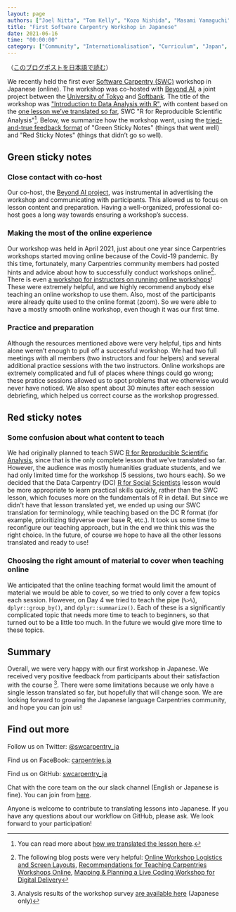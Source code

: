 ```yaml
---
layout: page
authors: ["Joel Nitta", "Tom Kelly", "Kozo Nishida", "Masami Yamaguchi"]
title: "First Software Carpentry Workshop in Japanese"
date: 2021-06-16
time: "00:00:00"
category: ["Community", "Internationalisation", "Curriculum", "Japan", "Online"]
---
```


（[このブログポストを日本語で読む](https://carpentries.org/blog/2021/06/first-japanese-r-workshop-ja/)）

We recently held the first ever [Software Carpentry (SWC)](https://software-carpentry.org/) workshop in Japanese (online). The workshop was co-hosted with [Beyond AI](https://beyondai.jp/?lang=en), a joint project between the [University of Tokyo](https://www.u-tokyo.ac.jp/en/) and [Softbank](https://www.softbank.jp/en/). The title of the workshop was ["Introduction to Data Analysis with R"](https://swcarpentry-ja.github.io/2021-04-02-todai-online-en/), with content based on the [one lesson we’ve translated so far](https://swcarpentry-ja.github.io/r-novice-gapminder/ja/), SWC "R for Reproducible Scientific Analysis"[^prev-blog]. Below, we summarize how the workshop went, using the [tried-and-true feedback format](https://datacarpentry.org/blog/2017/06/minute-cards) of "Green Sticky Notes" (things that went well) and "Red Sticky Notes" (things that didn’t go so well).

## Green sticky notes

### Close contact with co-host

Our co-host, the [Beyond AI project](https://beyondai.jp/?lang=en), was instrumental in advertising the workshop and communicating with participants. This allowed us to focus on lesson content and preparation. Having a well-organized, professional co-host goes a long way towards ensuring a workshop’s success.

### Making the most of the online experience

Our workshop was held in April 2021, just about one year since Carpentries workshops started moving online because of the Covid-19 pandemic. By this time, fortunately, many Carpentries community members had posted hints and advice about how to successfully conduct workshops online[^links]. There is even [a workshop for instructors on running online workshops](https://carpentries.github.io/instructor-training-bonus-modules/01-online-workshops-module-1/index.html)! These were extremely helpful, and we highly recommend anybody else teaching an online workshop to use them. Also, most of the participants were already quite used to the online format (zoom). So we were able to have a mostly smooth online workshop, even though it was our first time.

### Practice and preparation

Although the resources mentioned above were very helpful, tips and hints alone weren’t enough to pull off a successful workshop. We had two full meetings with all members (two instructors and four helpers) and several additional practice sessions with the two instructors. Online workshops are extremely complicated and full of places where things could go wrong; these pratice sessions allowed us to spot problems that we otherwise would never have noticed. We also spent about 30 minutes after each session debriefing, which helped us correct course as the workshop progressed.

## Red sticky notes

### Some confusion about what content to teach

We had originally planned to teach SWC [R for Reproducible Scientific Analysis](http://swcarpentry.github.io/r-novice-gapminder/), since that is the only complete lesson that we've translated so far. However, the audience was mostly humanities graduate students, and we had only limited time for the workshop (5 sessions, two hours each). So we decided that the Data Carpentry (DC) [R for Social Scientists](https://datacarpentry.org/r-socialsci/) lesson would be more appropriate to learn practical skills quickly, rather than the SWC lesson, which focuses more on the fundamentals of R in detail. But since we didn't have that lesson translated yet, we ended up using our SWC translation for terminology, while teaching based on the DC R format (for example, prioritizing tidyverse over base R, etc.). It took us some time to reconfigure our teaching approach, but in the end we think this was the right choice. In the future, of course we hope to have all the other lessons translated and ready to use!

### Choosing the right amount of material to cover when teaching online

We anticipated that the online teaching format would limit the amount of material we would be able to cover, so we tried to only cover a few topics each session. However, on Day 4 we tried to teach the pipe (`%>%`), `dplyr::group_by()`, and `dplyr::summarize()`. Each of these is a significantly complicated topic that needs more time to teach to beginners, so that turned out to be a little too much. In the future we would give more time to these topics.

## Summary

Overall, we were very happy with our first workshop in Japanese. We received very positive feedback from participants about their satisfaction with the course [^survey]. There were some limitations because we only have a single lesson translated so far, but hopefully that will change soon. We are looking forward to growing the Japanese language Carpentries community, and hope you can join us!

## Find out more

Follow us on Twitter: [@swcarpentry_ja](https://twitter.com/swcarpentry_ja)

Find us on FaceBook: [carpentries.ja](https://www.facebook.com/carpentries.ja)

Find us on GitHub: [swcarpentry_ja](https://github.com/swcarpentry-ja)

Chat with the core team on the our slack channel (English or Japanese is fine). You can join from [here](https://carpentries-jp-en.herokuapp.com/).

Anyone is welcome to contribute to translating lessons into Japanese. If you have any questions about our workflow on GitHub, please ask. We look forward to your participation!

[^prev-blog]: You can read more about [how we translated the lesson here](https://carpentries.org/blog/2021/02/complete-R-lesson-japanese/).

[^links]: The following blog posts were very helpful: [Online Workshop Logistics and Screen Layouts](https://carpentries.org/blog/2020/06/online-workshop-logistics-and_screen-layouts/), [Recommendations for Teaching Carpentries Workshops Online](https://carpentries.org/online-workshop-recommendations/), [Mapping & Planning a Live Coding Workshop for Digital Delivery](https://carpentries.org/blog/2020/04/plan-map-live-coding-workshop/#my-personal-teaching-setup)

[^survey]: Analysis results of the workshop survey [are available here](https://github.com/swcarpentry-ja/2021-04-02-todai-assessment/blob/main/survey_report_ja.md) (Japanese only)
